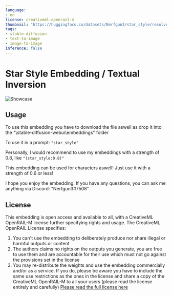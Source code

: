 ```yaml
---
language:
- en
license: creativeml-openrail-m
thumbnail: "https://huggingface.co/datasets/Nerfgun3/star_style/resolve/main/star_showcase.png"
tags:
- stable-diffusion
- text-to-image
- image-to-image
inference: false
---
```


# Star Style Embedding / Textual Inversion

<img alt="Showcase" src="https://huggingface.co/datasets/Nerfgun3/star_style/resolve/main/star_showcase.png"/>

## Usage

To use this embedding you have to download the file aswell as drop it into the "\stable-diffusion-webui\embeddings" folder

To use it in a prompt: ```"star_style"```

Personally, I would recommend to use my embeddings with a strength of 0.8, like ```"(star_style:0.8)"```

This embedding can be used for characters aswell! Just use it with a strength of 0.6 or less!

I hope you enjoy the embedding. If you have any questions, you can ask me anything via Discord: "Nerfgun3#7508"

## License

This embedding is open access and available to all, with a CreativeML OpenRAIL-M license further specifying rights and usage.
The CreativeML OpenRAIL License specifies: 

1. You can't use the embedding to deliberately produce nor share illegal or harmful outputs or content 
2. The authors claims no rights on the outputs you generate, you are free to use them and are accountable for their use which must not go against the provisions set in the license
3. You may re-distribute the weights and use the embedding commercially and/or as a service. If you do, please be aware you have to include the same use restrictions as the ones in the license and share a copy of the CreativeML OpenRAIL-M to all your users (please read the license entirely and carefully)
[Please read the full license here](https://huggingface.co/spaces/CompVis/stable-diffusion-license)